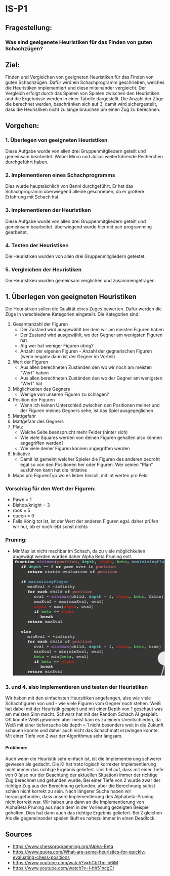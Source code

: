 # IS-P1



## Fragestellung:

### Was sind geeigenete Heuristiken für das Finden von guten Schachzügen?

## Ziel:
Finden und Vergleichen von geeigneten Heuristiken für das Finden von guten Schachzügen.
Dafür wird ein Schachprogramm geschrieben, welches die Heuristiken implementiert und diese miteinander vergleicht.
Der Vergleich erfolgt durch das Spielen von Spielen zwischen den Heuristiken und die Ergebnisse werden in einer Tabelle dargestellt.
Die Anzahl der Züge die berechnet werden, beschränken sich auf 3, damit wird sichergestellt, dass die Heuristiken nicht zu lange brauchen um einen Zug zu berechnen.


## Vorgehen:
### 1. Überlegen von geeigneten Heuristiken
Diese Aufgabe wurde von allen drei Gruppenmitgliedern geteilt und gemeinsam bearbeitet. Wobei Mirco und Julius weiterführende Recherchen durchgeführt haben.
### 2. Implementieren eines Schachprogramms
Dies wurde hauptsächlich von Benni durchgeführt. Er hat das Schachprogramm überwiegend alleine geschrieben, da er größere Erfahrung mit Schach hat.
### 3. Implementieren der Heuristiken
Diese Aufgabe wurde von allen drei Gruppenmitgliedern geteilt und gemeinsam bearbeitet. überwiegend wurde hier mit pair programming gearbeitet.
### 4. Testen der Heuristiken
Die Heuristiken wurden von allen drei Gruppenmitgliedern getestet. 
### 5. Vergleichen der Heuristiken
Die Heuristiken wurden gemeinsam verglichen und zusammengetragen.

## 1. Überlegen von geeigneten Heuristiken

Die Heuristiken sollen die Qualität eines Zuges bewerten. Dafür werden die Züge in verschiedene Kategorien eingeteilt. Die Kategorien sind:
1. Gesamtanzahl der Figuren
   - Der Zustand wird ausgewählt bei dem wir am meisten Figuren haben
   - Der Zustand wird ausgewählt, wo der Gegner am wenigsten Figuren hat
   - Alg wer hat weniger Figuren übrig?
   - Anzahl der eigenen Figuren - Anzahl der gegnerischen Figuren (wenn negativ dann ist der Gegner im Vorteil)
2. Wert der Figuren
   - Aus allen berechneten Zuständen den wo wir noch am meisten "Wert" haben
   - Aus allen berechneten Zuständen den wo der Gegner am wenigsten "Wert" hat
3. Möglichkeiten des Gegners
   - Wenige von unseren Figuren zu schlagen?
4. Position der Figuren
   - Wenn ich keinen Unterschied zwischen den Positionen meiner und der Figuren meines Gegners sehe, ist das Spiel ausgegeglichen
5. Mattgefahr 
6. Mattgefahr des Gegners 
7. Platz
   - Welche Seite beansprucht mehr Felder (hinter sich)
   - Wie viele Squares werden von deinen Figuren gehalten also können angegriffen werden?
   - Wie viele deiner Figuren können angegriffen werden
8. Initiative
   - Damit ist gemeint welcher Spieler die Figuren des anderen bedroht egal so von den Positionen her oder Figuren. Wer seinen "Plan" ausführen kann hat die Initiative
9. Maps pro FigurenTyp wo es lieber hinsoll, mit int werten pro Feld

### Vorschlag für den Wert der Figuren:
- Pawn = 1
- Bishop/knight = 3
- rook = 5
- queen = 9
- Falls König tot ist, ist der Wert der anderen Figuren egal. daher prüfen wir nur, ob er noch lebt sonst nichts

### Pruning:
- MinMax ist nicht machbar im Schach, da zu viele möglichkeiten abgewägt werden würden
daher Alpha Beta Pruning evtl.
![](./rsc/2022-10-16%2012_50_08-Window.png)

### 3. und 4. also Implementieren und testen der Heuristiken
Wir haben mit den einfachsten Heursitiken angefangen, also wie viele Schachfiguren von und - wie viele Figuren vom Gegner 
noch stehen.
Weiß hat dabei mit der Heuristik gespielt und mit einer Depth von 1 geschaut was am meisten Sinn macht.
Schwarz hat mit der Random Schach AI gespielt. Oft konnte Weiß gewinnen aber meist kam es zu einem Unentschieden, da Weiß mit einer
tiefensuche bis depth = 1 nicht besonders weit in die Zukunft schauen konnte und daher auch nicht das Schachmatt erzwingen konnte.
Mit einer Tiefe von 2 war der Algorithmus sehr langsam.

#### Probleme:
Auch wenn die Heuristik sehr einfach ist, ist die Implementierung schwerer gewesen als gedacht. Die KI hat trotz
logisch korrekter Implementierung nicht immer das richtige Ergebnis geliefert. Uns fiel auf, dass mit einer Tiefe von 0 (also nur der
Beachtung der aktuellen Situation) immer der richtige Zug berechnet und gefunden wurde. Bei einer Tiefe von 2
wurde zwar der richtige Zug aus der Berechnung gefunden, aber
die Berechnung selbst schien nicht korrekt zu sein. Nach längerer Suche haben wir herausgefunden, dass unsere Implementierung des
Alphabeta-Pruning nicht korrekt war. Wir haben uns dann an die Implementierung von AlphaBeta Pruning aus nach dem in der Vorlesung gezeigten Beispiel gehalten. Dies hat dann auch das richtige Ergebnis geliefert.
Bei 2 gleichen AIs die gegeneinander spielen läuft es nahezu immer in einen Deadlock.

## Sources
- https://www.chessprogramming.org/Alpha-Beta
- https://www.quora.com/What-are-some-heuristics-for-quickly-evaluating-chess-positions
- https://www.youtube.com/watch?v=hCbfTm-b6iM
- https://www.youtube.com/watch?v=l-hh51ncgDI
